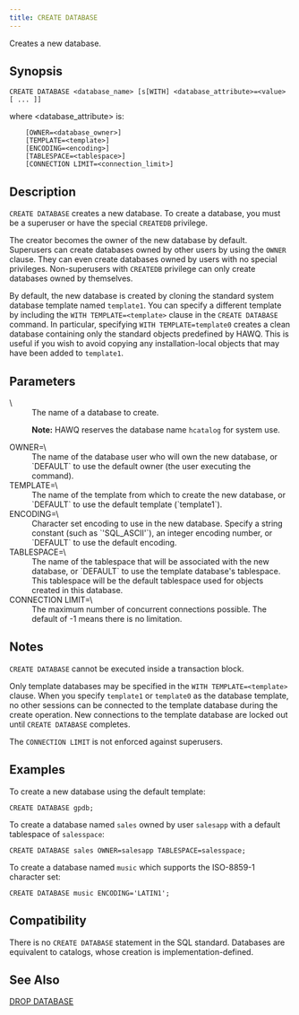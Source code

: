 ```yaml
---
title: CREATE DATABASE
---
```


<!--
Licensed to the Apache Software Foundation (ASF) under one
or more contributor license agreements.  See the NOTICE file
distributed with this work for additional information
regarding copyright ownership.  The ASF licenses this file
to you under the Apache License, Version 2.0 (the
"License"); you may not use this file except in compliance
with the License.  You may obtain a copy of the License at

  http://www.apache.org/licenses/LICENSE-2.0

Unless required by applicable law or agreed to in writing,
software distributed under the License is distributed on an
"AS IS" BASIS, WITHOUT WARRANTIES OR CONDITIONS OF ANY
KIND, either express or implied.  See the License for the
specific language governing permissions and limitations
under the License.
-->

Creates a new database.

## Synopsis<a id="topic1__section2"></a>

``` pre
CREATE DATABASE <database_name> [s[WITH] <database_attribute>=<value> [ ... ]]
```
where \<database\_attribute\> is:
 
``` pre
	[OWNER=<database_owner>]
    [TEMPLATE=<template>]
    [ENCODING=<encoding>]
    [TABLESPACE=<tablespace>]
    [CONNECTION LIMIT=<connection_limit>]
```

## Description<a id="topic1__section3"></a>

`CREATE DATABASE` creates a new database. To create a database, you must be a superuser or have the special `CREATEDB` privilege.

The creator becomes the owner of the new database by default. Superusers can create databases owned by other users by using the `OWNER` clause. They can even create databases owned by users with no special privileges. Non-superusers with `CREATEDB` privilege can only create databases owned by themselves.

By default, the new database is created by cloning the standard system database template named `template1`. You can specify a different template by including the `WITH TEMPLATE=<template>` clause in the `CREATE DATABASE` command. In particular, specifying `WITH TEMPLATE=template0` creates a clean database containing only the standard objects predefined by HAWQ. This is useful if you wish to avoid copying any installation-local objects that may have been added to `template1`.

## Parameters<a id="topic1__section4"></a>

<dt>\<database_name\></dt>
<dd>The name of a database to create.

**Note:** HAWQ reserves the database name `hcatalog` for system use.</dd>

<dt>OWNER=\<database_owner\> </dt>
<dd>The name of the database user who will own the new database, or `DEFAULT` to use the default owner (the user executing the command).</dd>

<dt>TEMPLATE=\<template\> </dt>
<dd>The name of the template from which to create the new database, or `DEFAULT` to use the default template (`template1`).</dd>

<dt>ENCODING=\<encoding\> </dt>
<dd>Character set encoding to use in the new database. Specify a string constant (such as `'SQL_ASCII'`), an integer encoding number, or `DEFAULT` to use the default encoding.</dd>

<dt>TABLESPACE=\<tablespace\> </dt>
<dd>The name of the tablespace that will be associated with the new database, or `DEFAULT` to use the template database's tablespace. This tablespace will be the default tablespace used for objects created in this database.</dd>

<dt>CONNECTION LIMIT=\<connection_limit\></dt>
<dd>The maximum number of concurrent connections possible. The default of -1 means there is no limitation.</dd>

## Notes<a id="topic1__section5"></a>

`CREATE DATABASE` cannot be executed inside a transaction block.

Only template databases may be specified in the `WITH TEMPLATE=<template>` clause. When you specify `template1` or `template0` as the database template, no other sessions can be connected to the template database during the create operation. New connections to the template database are locked out until `CREATE DATABASE` completes.

The `CONNECTION LIMIT` is not enforced against superusers.

## Examples<a id="topic1__section6"></a>

To create a new database using the default template:

``` pre
CREATE DATABASE gpdb;
```

To create a database named `sales` owned by user `salesapp` with a default tablespace of `salesspace`:

``` pre
CREATE DATABASE sales OWNER=salesapp TABLESPACE=salesspace;
```

To create a database named `music` which supports the ISO-8859-1 character set:

``` pre
CREATE DATABASE music ENCODING='LATIN1';
```

## Compatibility<a id="topic1__section7"></a>

There is no `CREATE DATABASE` statement in the SQL standard. Databases are equivalent to catalogs, whose creation is implementation-defined.

## See Also<a id="topic1__section8"></a>

[DROP DATABASE](DROP-DATABASE/index.html)
